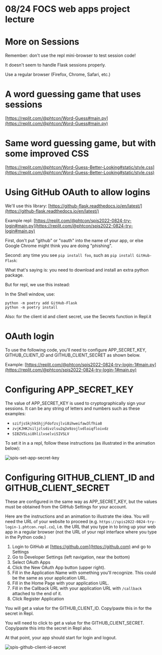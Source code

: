 # 08/24 FOCS web apps project lecture


# More on Sessions

Remember: don't use the repl mini-browser to test session code!

It doesn't seem to handle Flask sessions properly.

Use a regular browser (Firefox, Chrome, Safari, etc.)

# A word guessing game that uses sessions


[https://replit.com/@phtcon/Word-Guess#main.py](https://replit.com/@phtcon/Word-Guess#main.py)

# Same word guessing game, but with some improved CSS

[https://replit.com/@phtcon/Word-Guess-Better-Looking#static/style.css](https://replit.com/@phtcon/Word-Guess-Better-Looking#static/style.css)


# Using GitHub OAuth to allow logins

We'll use this library: [https://github-flask.readthedocs.io/en/latest/](https://github-flask.readthedocs.io/en/latest/)

Example repl: [https://replit.com/@phtcon/spis2022-0824-try-login#main.py](https://replit.com/@phtcon/spis2022-0824-try-login#main.py)

First, don't put "github" or "oauth" into the name of your app, or else Google Chrome might think you are doing "phishing".

Second: any time you see `pip install foo`, such as `pip install GitHub-Flask`:

What that's saying is: you need to download and install an extra python package.

But for repl, we use this instead:

In the Shell window, use:

```
python -m poetry add GitHub-Flask
python -m poetry install
```

Also: for the client id and client secret, use the Secrets function in Repl.it

# OAuth login

To use the following code, you'll need to configure APP_SECRET_KEY, GITHUB_CLIENT_ID and GITHUB_CLIENT_SECRET as shown below.

Example: [https://replit.com/@phtcon/spis2022-0824-try-login-1#main.py](https://replit.com/@phtcon/spis2022-0824-try-login-1#main.py)

# Configuring APP_SECRET_KEY

The value of APP_SECRET_KEY is used to cryptographically sign your sessions.   It can be any string of letters and numbers such as these examples:
* `szifjsSkjhkShjjFdofzsjlvi8ihweifaw3lfhia8`
* `zvjKJHKJsiljzlsdivzlsu2q2o9zojlvdloiqfloivdz`
* `SI8ZVSLsi8hlilvselviSIVSLV`

To set it in a a repl, follow these instructions (as illustrated in the animation below):

![spis-set-app-secret-key](https://user-images.githubusercontent.com/1119017/186516526-dbd19008-5c9f-44c1-aa1b-0bd0e4169298.gif)

# Configuring GITHUB_CLIENT_ID and GITHUB_CLIENT_SECRET

These are configured in the same way as APP_SECRET_KEY, but the values must be obtained from the GitHub Settings for your account.

Here are the instructions and an animation to illustrate the idea.  You will need the URL of your website to proceed (e.g. `https://spis2022-0824-try-login-1.phtcon.repl.co`), i.e. the URL that you type in to bring up your web app in a regular browser (not the URL of your repl interface where you type in the Python code.)

1. Login to GitHub at [https://github.com](https://github.com) and go to Settings
2. Go to Developer Settings (left navigation, near the bottom)
3. Select OAuth Apps
4. Click the New OAuth App button (upper right).
5. Fill in the Application Name with something you'll recognize. This could be the same as your application URL.
6. Fill in the Home Page with your application URL.
7. Fill in the Callback URL with your application URL with `/callback` attached to the end of it.
8. Click Register Application

You will get a value for the GITHUB_CLIENT_ID.  Copy/paste this in for the secret in Repl.

You will need to click to get a value for the GITHUB_CLIENT_SECRET.  Copy/paste this into the secret in Repl also.

At that point, your app should start for login and logout.

![spis-github-client-id-secret](https://user-images.githubusercontent.com/1119017/186519147-360b9672-2e1e-42be-b3a2-d872d9c46554.gif)
